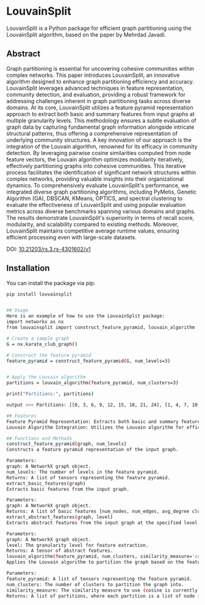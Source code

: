 # LouvainSplit

LouvainSplit is a Python package for efficient graph partitioning using the LouvainSplit algorithm, based on the paper by Mehrdad Javadi.

## Abstract

Graph partitioning is essential for uncovering cohesive communities within complex networks. This paper introduces LouvainSplit, an innovative algorithm designed to enhance graph partitioning efficiency and accuracy. LouvainSplit leverages advanced techniques in feature representation, community detection, and evaluation, providing a robust framework for addressing challenges inherent in graph partitioning tasks across diverse domains. At its core, LouvainSplit utilizes a feature pyramid representation approach to extract both basic and summary features from input graphs at multiple granularity levels. This methodology ensures a subtle evaluation of graph data by capturing fundamental graph information alongside intricate structural patterns, thus offering a comprehensive representation of underlying community structures. A key innovation of our approach is the integration of the Louvain algorithm, renowned for its efficacy in community detection. By leveraging pairwise cosine similarities computed from node feature vectors, the Louvain algorithm optimizes modularity iteratively, effectively partitioning graphs into cohesive communities. This iterative process facilitates the identification of significant network structures within complex networks, providing valuable insights into their organizational dynamics. To comprehensively evaluate LouvainSplit's performance, we integrated diverse graph partitioning algorithms, including PyMetis, Genetic Algorithm (GA), DBSCAN, KMeans, OPTICS, and spectral clustering to evaluate the effectiveness of LouvainSplit and using popular evaluation metrics across diverse benchmarks spanning various domains and graphs. The results demonstrate LouvainSplit's superiority in terms of recall score, modularity, and scalability compared to existing methods. Moreover, LouvainSplit maintains competitive average runtime values, ensuring efficient processing even with large-scale datasets.

DOI: [10.21203/rs.3.rs-4301602/v1](https://doi.org/10.21203/rs.3.rs-4301602/v1)

## Installation

You can install the package via pip:

```sh
pip install louvainsplit


## Usage
Here is an example of how to use the LouvainSplit package:
import networkx as nx
from louvainsplit import construct_feature_pyramid, louvain_algorithm

# Create a sample graph
G = nx.karate_club_graph()

# Construct the feature pyramid
feature_pyramid = construct_feature_pyramid(G, num_levels=3)


# Apply the Louvain algorithm
partitions = louvain_algorithm(feature_pyramid, num_clusters=3)

print("Partitions:", partitions)

output >>> Partitions: [[0, 3, 6, 9, 12, 15, 18, 21, 24], [1, 4, 7, 10, 13, 16, 19, 22, 25], [2, 5, 8, 11, 14, 17, 20, 23]]

## Features
Feature Pyramid Representation: Extracts both basic and summary features from input graphs at multiple granularity levels.
Louvain Algorithm Integration: Utilizes the Louvain algorithm for efficient community detection based on cosine similarities of node feature vectors.

## Functions and Methods
construct_feature_pyramid(graph, num_levels)
Constructs a feature pyramid representation of the input graph.

Parameters:
graph: A NetworkX graph object.
num_levels: The number of levels in the feature pyramid.
Returns: A list of tensors representing the feature pyramid.
extract_basic_features(graph)
Extracts basic features from the input graph.

Parameters:
graph: A NetworkX graph object.
Returns: A list of basic features [num_nodes, num_edges, avg_degree clustering_coefficient].
extract_abstract_features(graph, level)
Extracts abstract features from the input graph at the specified level.

Parameters:
graph: A NetworkX graph object.
level: The granularity level for feature extraction.
Returns: A tensor of abstract features.
louvain_algorithm(feature_pyramid, num_clusters, similarity_measure='cosine')
Applies the Louvain algorithm to partition the graph based on the feature pyramid.

Parameters:
feature_pyramid: A list of tensors representing the feature pyramid.
num_clusters: The number of clusters to partition the graph into.
similarity_measure: The similarity measure to use (cosine is currently supported).
Returns: A list of partitions, where each partition is a list of node indices.



